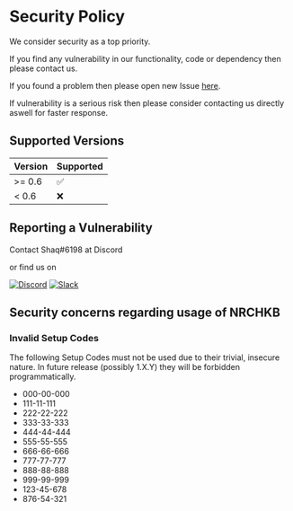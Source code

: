 # Security Policy

We consider security as a top priority.

If you find any vulnerability in our functionality, code or dependency then please contact us.

If you found a problem then please open new Issue [here](https://github.com/NRCHKB/node-red-contrib-homekit-bridged/issues).

If vulnerability is a serious risk then please consider contacting us directly aswell for faster response.

## Supported Versions

| Version | Supported          |
| ------- | ------------------ |
| >= 0.6  | :white_check_mark: |
| < 0.6   | :x:                |

## Reporting a Vulnerability

Contact Shaq#6198 at Discord 

or find us on

[![Discord](https://img.shields.io/discord/586065987267330068.svg?label=Discord)](https://discord.gg/H9CWzXv) [![Slack](https://img.shields.io/badge/Slack-temporary%20invite-green.svg)](https://join.slack.com/t/nrchkb/shared_invite/enQtNjU5MjkyMDE2NzA4LWE4M2EwYWNiNDA2MWNhZDQ0NjIyZjI1YTYwMGUyZDgzMzVlZDg5ODk2NDc2MDRiNTVkMTE5YWI4YTdmMDU1NzA)

## Security concerns regarding usage of NRCHKB

### Invalid Setup Codes

The following Setup Codes must not be used due to their trivial, insecure nature.
In future release (possibly 1.X.Y) they will be forbidden programmatically.
- 000-00-000
- 111-11-111
- 222-22-222
- 333-33-333
- 444-44-444
- 555-55-555
- 666-66-666
- 777-77-777
- 888-88-888
- 999-99-999
- 123-45-678
- 876-54-321
